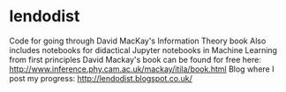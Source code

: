 # lendodist
Code for going through David MacKay's Information Theory book
Also includes notebooks for didactical Jupyter notebooks in Machine Learning from first principles
David Mackay's book can be found for free here: http://www.inference.phy.cam.ac.uk/mackay/itila/book.html
Blog where I post my progress: http://lendodist.blogspot.co.uk/


